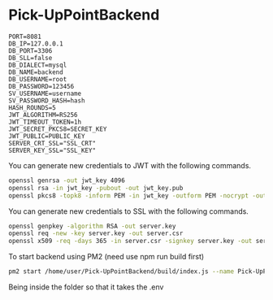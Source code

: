 # Pick-UpPointBackend

```
PORT=8081
DB_IP=127.0.0.1
DB_PORT=3306
DB_SLL=false
DB_DIALECT=mysql
DB_NAME=backend
DB_USERNAME=root
DB_PASSWORD=123456
SV_USERNAME=username
SV_PASSWORD_HASH=hash
HASH_ROUNDS=5
JWT_ALGORITHM=RS256
JWT_TIMEOUT_TOKEN=1h
JWT_SECRET_PKCS8=SECRET_KEY
JWT_PUBLIC=PUBLIC_KEY
SERVER_CRT_SSL="SSL_CRT"
SERVER_KEY_SSL="SSL_KEY"
```

You can generate new credentials to JWT with the following commands.

```bash
openssl genrsa -out jwt_key 4096
openssl rsa -in jwt_key -pubout -out jwt_key.pub
openssl pkcs8 -topk8 -inform PEM -in jwt_key -outform PEM -nocrypt -out jwt_key_pkcs8.pem
```

You can generate new credentials to SSL with the following commands.

```bash
openssl genpkey -algorithm RSA -out server.key
openssl req -new -key server.key -out server.csr
openssl x509 -req -days 365 -in server.csr -signkey server.key -out server.crt
```

To start backend using PM2 (need use npm run build first)

```bash
pm2 start /home/user/Pick-UpPointBackend/build/index.js --name Pick-UpPointBackend -u user
```

Being inside the folder so that it takes the .env
